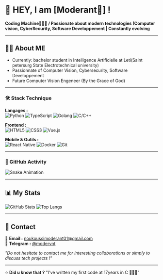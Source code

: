 # 👋 HEY, I am [Moderant🤫] !

**Coding Machine👨🏾‍💻 / Passionate about modern technologies (Computer vision, CyberSecurity, Software Developpement | Constantly evolving**  

---

## 🧑‍💻 About ME

- Currently: bachelor student in Intelligence Artificielle at Leti(Saint petersurg State Electrotechnical university)
- Passionnate of Computer Vision, Cybersecurity, Software Developpement
- Future Computer Vision Engeneer (By the Grace of God) 

---

### 🛠️ Stack Technique
**Langages :**  
![Python](https://img.shields.io/badge/Python-3776AB?style=flat&logo=python&logoColor=white)
![TypeScript](https://img.shields.io/badge/TypeScript-3178C6?style=flat&logo=typescript&logoColor=white)
![Golang](https://img.shields.io/badge/Go-00ADD8?style=flat&logo=go&logoColor=white)
![C/C++](https://img.shields.io/badge/C/C++-00599C?style=flat&logo=c%2B%2B&logoColor=white)

**Frontend :**  
![HTML5](https://img.shields.io/badge/HTML5-E34F26?style=flat&logo=html5&logoColor=white)
![CSS3](https://img.shields.io/badge/CSS3-1572B6?style=flat&logo=css3&logoColor=white)
![Vue.js](https://img.shields.io/badge/Vue.js-4FC08D?style=flat&logo=vue.js&logoColor=white)

**Mobile & Outils :**  
![React Native](https://img.shields.io/badge/React_Native-61DAFB?style=flat&logo=react&logoColor=white)
![Docker](https://img.shields.io/badge/Docker-2496ED?style=flat&logo=docker&logoColor=white)
![Git](https://img.shields.io/badge/Git-F05032?style=flat&logo=git&logoColor=white)

---

### 🐍 GitHub Activity
![Snake Animation](https://raw.githubusercontent.com/modervnt/modervnt/output/github-contribution-grid-snake.svg)

---

## 📊 My Stats
![GitHub Stats](https://github-readme-stats.vercel.app/api?username=modervnt&show_icons=true&theme=dracula&hide_border=true)
![Top Langs](https://github-readme-stats.vercel.app/api/top-langs/?username=modervnt&layout=compact&theme=dracula&hide_border=true)

---

## 📮 Contact
📧 **Email :** [noukoussimoderant01@gmail.com](mailto:noukoussimoderant01@gmail.com)  
📱 **Telegram :** [@modervnt](https://t.me/modervnt)

*"Do not hesitate to contact me for interesting collaborations or simply to discuss tech projects !"*

---

⭐ **Did u know that ?** "I've written my first code at 17years in C 👨🏽‍🎨"
